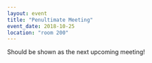 ```yaml
---
layout: event
title: "Penultimate Meeting"
event_date: 2018-10-25
location: "room 200"
---
```


Should be shown as the next upcoming meeting!